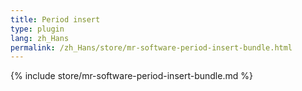 ```yaml
---
title: Period insert
type: plugin
lang: zh_Hans
permalink: /zh_Hans/store/mr-software-period-insert-bundle.html
---
```


{% include store/mr-software-period-insert-bundle.md %}
